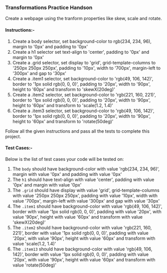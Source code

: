 ### Transformations Practice Handson

Create a webpage using the tranform properties like skew, scale and rotate. 

#### Instructions:-

1. Create a body selector, set background-color to rgb(234, 234, 96), margin to '0px' and padding to '0px'
2. Create a h1 selector set text-align to 'center', padding to '0px' and margin to '0px'
3. Create a .grid selector, set display to 'grid', grid-template-columns to '250px 250px 250px', padding to '10px', width to '700px', margin-left to '300px' and gap to '30px'
4. Create a .item1 selector, set background-color to 'rgb(49, 106, 142)', border to '1px solid rgb(0, 0, 0)', padding to '20px', width to '90px', height to '60px' and transform to 'skewX(20deg)'
5. Create a .item2 selector, set background-color to 'rgb(221, 160, 221)', border to '1px solid rgb(0, 0, 0)', padding to '20px', width to '90px', height to '60px' and transform to 'scale(1.2, 1.4)'
6. Create a .item3 selector, set background-color to 'rgb(49, 106, 142)', border to '1px solid rgb(0, 0, 0)', padding to '20px', width to '90px', height to '60px' and transform to 'rotate(50deg)'

Follow all the given instructions and pass all the tests to complete this project.

#### Test Cases:-

Below is the list of test cases your code will be tested on:

1. The `body` should have background-color with value 'rgb(234, 234, 96)', margin with value '0px' and padding with value '0px'
2. The `h1` should have text-align with value 'center', padding with value '0px' and margin with value '0px'
3. The `.grid` should have display with value 'grid', grid-template-columns with value '250px 250px 250px', padding with value '10px', width with value '700px', margin-left with value '300px' and gap with value '30px'
4. The `.item1` should have background-color with value 'rgb(49, 106, 142)', border with value '1px solid rgb(0, 0, 0)', padding with value '20px', with value '90px', height with value '60px' and transform with value 'skewX(20deg)'
5. The `.item2` should have background-color with value 'rgb(221, 160, 221)', border with value '1px solid rgb(0, 0, 0)', padding with value '20px', with value '90px', height with value '60px' and transform with value 'scale(1.2, 1.4)'
6. The `.item13` should have background-color with value 'rgb(49, 106, 142)', border with value '1px solid rgb(0, 0, 0)', padding with value '20px', with value '90px', height with value '60px' and transform with value 'rotate(50deg)'
